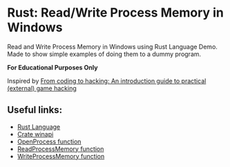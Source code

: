 # Rust: Read/Write Process Memory in Windows
Read and Write Process Memory in Windows using Rust Language Demo. Made to show simple examples of doing them to a dummy program.

**For Educational Purposes Only**

Inspired by [From coding to hacking: An introduction guide to practical (external) game hacking](https://www.unknowncheats.me/forum/programming-for-beginners/267073-coding-hacking-introduction-guide-practical-external-game-hacking.html)

## Useful links:
- [Rust Language](https://www.rust-lang.org/)
- [Crate winapi](https://docs.rs/winapi/0.3.9/winapi/index.html)
- [OpenProcess function](https://docs.microsoft.com/en-us/windows/win32/api/processthreadsapi/nf-processthreadsapi-openprocess?redirectedfrom=MSDN)
- [ReadProcessMemory function](https://docs.microsoft.com/en-us/windows/win32/api/memoryapi/nf-memoryapi-readprocessmemory?redirectedfrom=MSDN)
- [WriteProcessMemory function](https://docs.microsoft.com/en-us/windows/win32/api/memoryapi/nf-memoryapi-writeprocessmemory?redirectedfrom=MSDN)

